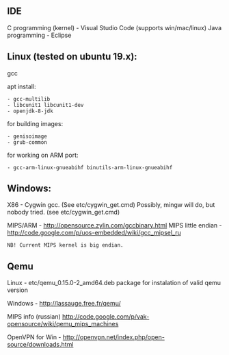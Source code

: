 ## IDE
  C programming (kernel) - Visual Studio Code (supports win/mac/linux)
  Java programming - Eclipse


## Linux (tested on ubuntu 19.x):
  gcc

  apt install:

    - gcc-multilib
    - libcunit1 libcunit1-dev
    - openjdk-8-jdk

  for building images:

    - genisoimage
    - grub-common

  for working on ARM port:

    - gcc-arm-linux-gnueabihf binutils-arm-linux-gnueabihf

## Windows:
  X86 - Cygwin gcc. (See etc/cygwin_get.cmd)
  Possibly, mingw will do, but nobody tried. (see etc/cygwin_get.cmd)

  MIPS/ARM - <http://opensource.zylin.com/gccbinary.html>
  MIPS little endian - <http://code.google.com/p/uos-embedded/wiki/gcc_mipsel_ru>

    NB! Current MIPS kernel is big endian.

## Qemu
  Linux   - etc/qemu_0.15.0-2_amd64.deb package for instalation of valid qemu version

  Windows - <http://lassauge.free.fr/qemu/>

  MIPS info (russian) <http://code.google.com/p/vak-opensource/wiki/qemu_mips_machines>

  OpenVPN for Win - <http://openvpn.net/index.php/open-source/downloads.html>
